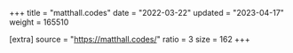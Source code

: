 +++
title = "matthall.codes"
date = "2022-03-22"
updated = "2023-04-17"
weight = 165510

[extra]
source = "https://matthall.codes/"
ratio = 3
size = 162
+++
